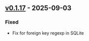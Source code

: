 ## [v0.1.17](https://pypi.org/project/amsdal-glue-connections/0.1.17/) - 2025-09-03

### Fixed

- Fix for foreign key regexp in SQLite
